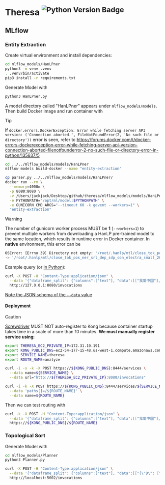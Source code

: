 Theresa <sup>![Python Version Badge](https://img.shields.io/badge/Python-3.10-brightgreen?style=flat-square&logo=python&logoColor=white)</sup>
=======

MLflow
------

### Entity Extraction

Create virtual environment and install dependencies:

```bash
cd mlflow_models/HanLPner
python3 -m venv .venv
. .venv/bin/activate
pip3 install -r requirements.txt
```

Generate Model with

```bash
python3 HanLPner.py
```

A model directory called "HanLPner" appears under `mlflow_models/models`. Then build Docker image and run container with

> [!TIP]
> If `docker.errors.DockerException: Error while fetching server API version: ('Connection aborted.', FileNotFoundError(2, 'No such file or directory'))`
> error is seen, refer to https://forums.docker.com/t/docker-errors-dockerexception-error-while-fetching-server-api-version-connection-aborted-filenotfounderror-2-no-such-file-or-directory-error-in-python/135637/5

```bash
cd ../../mlflow_models/models/HanLPner
mlflow models build-docker --name "entity-extraction"

cp parser.py ../../mlflow_models/models/HanLPner/
docker run --rm \
  --memory=4000m \
  -p 8080:8080 \
  -v /Users/jackjack/Desktop/github/theresa/mlflow_models/models/HanLPner:/opt/ml/model \
  -e PYTHONPATH="/opt/ml/model:$PYTHONPATH" \
  -e GUNICORN_CMD_ARGS="--timeout 60 -k gevent --workers=1" \
  "entity-extraction"
```

> [!WARNING]
> The number of gunicorn worker process MUST be **1** (`--workers=1`) to prevent multiple workers from downloading a
> HanLP pre-trained model to the same location, which results in runtime error in Docker container. In **native**
> environment, this error can be
> 
> ```bash
> OSError: [Errno 39] Directory not empty: '/root/.hanlp/mtl/close_tok_pos_ner_srl_dep_sdp_con_electra_small_20210304_135840'
> -> '/root/.hanlp/mtl/close_tok_pos_ner_srl_dep_sdp_con_electra_small_20210111_124159'
> ```

Example query (or [in Python](https://huggingface.co/spaces/QubitPi/named-entity-recognition/blob/main/app.py)):

```bash
curl -X POST -H "Content-Type:application/json" \
  --data '{"dataframe_split": {"columns":["text"], "data":[["我爱中国"], ["米哈游成立于2011年,致力于为用户提供美好的、超出预期的产品与内容。米哈游多年来秉持技术自主创新,坚持走原创精品之路,围绕原创IP打造了涵盖漫画、动画、游戏、音乐、小说及动漫周边的全产业链。"]]}}' \
  http://127.0.0.1:8080/invocations
```

[Note the JSON schema of the `--data` value](https://stackoverflow.com/a/75104855)

#### Deployment

> [!CAUTION]
> [Screwdriver](./screwdriver.yaml) MUST NOT auto-register to Kong because container startup takes time in a scale of
> more than 10 minutes. **We must manually register service using**:
> 
> ```bash
> export THERESA_EC2_PRIVATE_IP=172.31.10.191
> export KONG_PUBLIC_DNS=ec2-54-177-15-48.us-west-1.compute.amazonaws.com
> export SERVICE_NAME=theresa
> export ROUTE_NAME=analyze
> 
> curl -i -s -k -X POST https://${KONG_PUBLIC_DNS}:8444/services \
>   --data name=${SERVICE_NAME} \
>   --data url="http://${THERESA_EC2_PRIVATE_IP}:8080/invocations"
> 
> curl -i -k -X POST https://${KONG_PUBLIC_DNS}:8444/services/${SERVICE_NAME}/routes \
>   --data 'paths[]=/${ROUTE_NAME}' \
>   --data name=${ROUTE_NAME}
> ```
> 
> Then we can test routing with
> 
> ```bash
> curl -k -X POST -H "Content-Type:application/json" \
>   --data '{"dataframe_split": {"columns":["text"], "data":[["我爱中国"], ["米哈游成立于2011年,致力于为用户提供美好的、超出预期的产品与内容。米哈游多年  来秉持技术自主创新,坚持走原创精品之路,围绕原创IP打造了涵盖漫画、动画、游戏、音乐、小说及动漫周边的全产业链。"]]}}' \
>   https://${KONG_PUBLIC_DNS}/${ROUTE_NAME}
> ```

### Topological Sort

Generate Model with

```bash
cd mlflow_models/Planner
python3 Planner.py
```

```bash
curl -X POST -H "Content-Type:application/json" \
  --data '{"dataframe_split": {"columns":["text"], "data":[["{\"D\": [\"B\", \"C\"], \"C\": [\"A\"], \"B\": [\"A\"]}"]]}}' \
  http://localhost:5002/invocations
```
